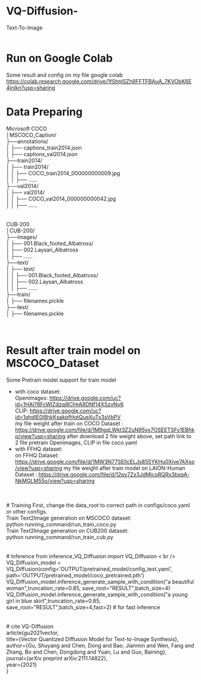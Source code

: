 # VQ-Diffusion-
Text-To-Image <br />
<br />
# Run on Google Colab 
Some result and config on my file google colab
https://colab.research.google.com/drive/1fStmlSZh8FFTFBAuA_7KVObK6E4jnIkn?usp=sharing
# Data Preparing <br />
Microsoft COCO <br />
│MSCOCO_Caption/ <br />
├──annotations/ <br />
│  ├── captions_train2014.json <br />
│  ├── captions_val2014.json <br />
├──train2014/ <br />
│  ├── train2014/ <br />
│  │   ├── COCO_train2014_000000000009.jpg <br />
│  │   ├── ...... <br />
├──val2014/ <br />
│  ├── val2014/ <br />
│  │   ├── COCO_val2014_000000000042.jpg <br />
│  │   ├── ...... <br />
<br />
<br />
CUB-200 <br />
│CUB-200/ <br />
├──images/ <br />
│  ├── 001.Black_footed_Albatross/ <br />
│  ├── 002.Laysan_Albatross <br />
│  ├── ...... <br />
├──text/ <br />
│  ├── text/ <br />
│  │   ├── 001.Black_footed_Albatross/ <br />
│  │   ├── 002.Laysan_Albatross <br />
│  │   ├── ...... <br />
├──train/ <br />
│  ├── filenames.pickle <br />
├──test/ <br />
│  ├── filenames.pickle <br />
<br />
<br />
# Result after train model on MSCOCO_Dataset<br />


Some Pretrain model support for train model <br />
+ with coco dataset: <br />
Openimages: https://drive.google.com/uc?id=1HAl78FcWlZdzqj8CHrA8DNf14XSzvNy6  <br />
CLIP: https://drive.google.com/uc?id=1qhdlE0l8hkKsakqfHotQueXuTx3sVbPV  <br />
my file weight after train on COCO Dataset : https://drive.google.com/file/d/1M9gqLWkt3Z2uN95vx7OSEETSFv1EBhkp/view?usp=sharing
after download 2 file weight above, set path link to 2 file pretrain Openimages, CLIP in file coco.yaml  <br />
+ with FFHQ dataset: <br /> 
on FFHQ Dataset: https://drive.google.com/file/d/1MW3N77SEIlcELJs855YKHu0Xive7AXso/view?usp=sharing
my file weight after train model on LAION-Human Dataset : https://drive.google.com/file/d/12py7Zx3JdMjcoRQRx3bxqA-NkMGLM55o/view?usp=sharing
<br />
<br />
# Training 
First, change the data_root to correct path in configs/coco.yaml or other configs. <br />
Train Text2Image generation on MSCOCO dataset: <br />
python running_command/run_train_coco.py <br />
Train Text2Image generation on CUB200 dataset: <br />
python running_command/run_train_cub.py <br />
<br />
<br />
# Inference 
from inference_VQ_Diffusion import VQ_Diffusion < br /> 
VQ_Diffusion_model = VQ_Diffusion(config='OUTPUT/pretrained_model/config_text.yaml', path='OUTPUT/pretrained_model/coco_pretrained.pth') <br />
VQ_Diffusion_model.inference_generate_sample_with_condition("a beautiful woman",truncation_rate=0.85, save_root="RESULT",batch_size=4)  <br />
VQ_Diffusion_model.inference_generate_sample_with_condition("a young girl in blue skirt",truncation_rate=0.85, save_root="RESULT",batch_size=4,fast=2) # for fast inference <br />
<br /> 
<br />
# cite VQ-Diffusion <br />
article{gu2021vector, <br />
  title={Vector Quantized Diffusion Model for Text-to-Image Synthesis}, <br />
  author={Gu, Shuyang and Chen, Dong and Bao, Jianmin and Wen, Fang and Zhang, Bo and Chen, Dongdong and Yuan, Lu and Guo, Baining}, <br />
  journal={arXiv preprint arXiv:2111.14822}, <br />
  year={2021} <br />
} <br />
